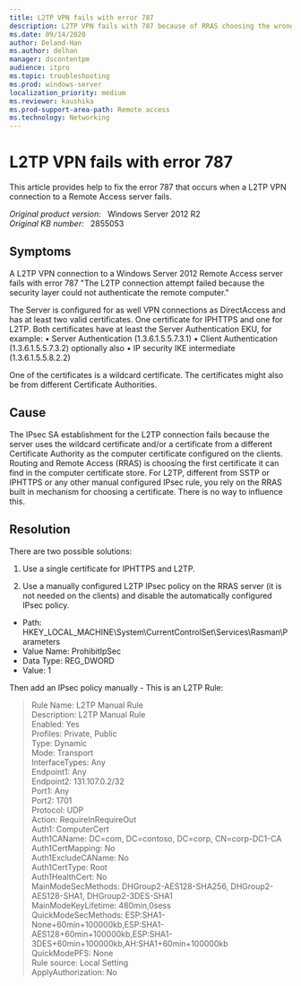 ```yaml
---
title: L2TP VPN fails with error 787
description: L2TP VPN fails with 787 because of RRAS choosing the wrong certificate.
ms.date: 09/14/2020
author: Deland-Han
ms.author: delhan
manager: dscontentpm
audience: itpro
ms.topic: troubleshooting
ms.prod: windows-server
localization_priority: medium
ms.reviewer: kaushika
ms.prod-support-area-path: Remote access
ms.technology: Networking
---
```

# L2TP VPN fails with error 787

This article provides help to fix the error 787 that occurs when a L2TP VPN connection to a Remote Access server fails.

_Original product version:_ &nbsp; Windows Server 2012 R2  
_Original KB number:_ &nbsp; 2855053

## Symptoms

A L2TP VPN connection to a Windows Server 2012 Remote Access server fails with error 787 "The L2TP connection attempt failed because the security layer could not authenticate the remote computer."

The Server is configured for as well VPN connections as DirectAccess and has at least two valid certificates. One certificate for IPHTTPS and one for L2TP. Both certificates have at least the Server Authentication EKU, for example:
• Server Authentication (1.3.6.1.5.5.7.3.1)
• Client Authentication (1.3.6.1.5.5.7.3.2)
optionally also
• IP security IKE intermediate (1.3.6.1.5.5.8.2.2)

One of the certificates is a wildcard certificate.
The certificates might also be from different Certificate Authorities.

## Cause

The IPsec SA establishment for the L2TP connection fails because the server uses the wildcard certificate and/or a certificate from a different Certificate Authority as the computer certificate configured on the clients.
Routing and Remote Access (RRAS) is choosing the first certificate it can find in the computer certificate store.
For L2TP, different from SSTP or IPHTTPS or any other manual configured IPsec rule, you rely on the RRAS built in mechanism for choosing a certificate. There is no way to influence this.

## Resolution

There are two possible solutions:

1) Use a single certificate for IPHTTPS and L2TP.

2) Use a manually configured L2TP IPsec policy on the RRAS server (it is not needed on the clients) and disable the automatically configured IPsec policy.

- Path: HKEY_LOCAL_MACHINE\System\CurrentControlSet\Services\Rasman\Parameters 
- Value Name: ProhibitIpSec 
- Data Type: REG_DWORD 
- Value: 1

Then add an IPsec policy manually - This is an L2TP Rule:

> Rule Name: L2TP Manual Rule  
Description: L2TP Manual Rule  
Enabled: Yes  
Profiles: Private, Public  
Type: Dynamic  
Mode: Transport  
InterfaceTypes: Any  
Endpoint1: Any  
Endpoint2: 131.107.0.2/32  
Port1: Any  
Port2: 1701  
Protocol: UDP  
Action: RequireInRequireOut  
Auth1: ComputerCert  
Auth1CAName: DC=com, DC=contoso, DC=corp, CN=corp-DC1-CA  
Auth1CertMapping: No  
Auth1ExcludeCAName: No  
Auth1CertType: Root  
Auth1HealthCert: No  
MainModeSecMethods: DHGroup2-AES128-SHA256, DHGroup2-AES128-SHA1, DHGroup2-3DES-SHA1  
MainModeKeyLifetime: 480min,0sess  
QuickModeSecMethods: ESP:SHA1-None+60min+100000kb,ESP:SHA1-AES128+60min+100000kb,ESP:SHA1-3DES+60min+100000kb,AH:SHA1+60min+100000kb  
QuickModePFS: None  
Rule source: Local Setting  
ApplyAuthorization: No
